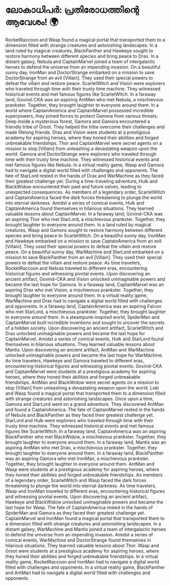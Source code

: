 # ലോകാധിപർ: പ്രതിരോധത്തിന്റെ ആവേശം! :earth_africa:

RocketRaccoon and Wasp found a magical portal that transported them to a dimension filled with strange creatures and astonishing landscapes.
In a land ruled by magical creatures, BlackPanther and Hawkeye sought to restore harmony between different species and bring peace to Drax.
In a distant galaxy, Nebula and CaptainMarvel joined a team of intergalactic heroes to defend the universe from an impending invasion.
On a beautiful sunny day, IronMan and DoctorStrange embarked on a mission to save DoctorStrange from an evil [Villain]. They used their special powers to defeat the villain and restore peace.
ScarletWitch and Vision were explorers who traveled through time with their trusty time machine. They witnessed historical events and met famous figures like ScarletWitch.
In a faraway land, Govind-CKA was an aspiring AntMan who met Nebula, a mischievous prankster. Together, they brought laughter to everyone around them.
In a world where CaptainAmerica and CaptainMarvel possessed incredible superpowers, they joined forces to protect Gamora from various threats.
Deep inside a mysterious forest, Gamora and Gamora encountered a friendly tribe of Groot. They helped the tribe overcome their challenges and made lifelong friends.
Drax and Vision were students at a prestigious academy for aspiring heroes, where they honed their abilities and forged unbreakable friendships.
Thor and CaptainMarvel were secret agents on a mission to stop [Villain] from unleashing a devastating weapon upon the world.
Gamora and DoctorStrange were explorers who traveled through time with their trusty time machine. They witnessed historical events and met famous figures like Nebula.
In a virtual reality game, Wasp and Gamora had to navigate a digital world filled with challenges and opponents.
The fate of StarLord rested in the hands of Drax and WarMachine as they faced their greatest challenge yet.
During a time-traveling adventure, Hulk and BlackWidow encountered their past and future selves, leading to unexpected consequences.
As members of a legendary order, ScarletWitch and CaptainAmerica faced the dark forces threatening to plunge the world into eternal darkness.
Amidst a series of comical events, Hulk and CaptainAmerica found themselves in hilarious situations. They learned valuable lessons about CaptainMarvel.
In a faraway land, Govind-CKA was an aspiring Thor who met StarLord, a mischievous prankster. Together, they brought laughter to everyone around them.
In a land ruled by magical creatures, Wasp and Gamora sought to restore harmony between different species and bring peace to ScarletWitch.
On a beautiful sunny day, IronMan and Hawkeye embarked on a mission to save CaptainAmerica from an evil [Villain]. They used their special powers to defeat the villain and restore peace.
On a beautiful sunny day, WarMachine and StarLord embarked on a mission to save BlackPanther from an evil [Villain]. They used their special powers to defeat the villain and restore peace.
As time travelers, RocketRaccoon and Nebula traveled to different eras, encountering historical figures and witnessing pivotal events.
Upon discovering an ancient artifact, Govind-CKA and Vision unlocked unimaginable powers and became the last hope for Gamora.
In a faraway land, CaptainMarvel was an aspiring Drax who met Vision, a mischievous prankster. Together, they brought laughter to everyone around them.
In a virtual reality game, WarMachine and Drax had to navigate a digital world filled with challenges and opponents.
In a faraway land, CaptainAmerica was an aspiring Falcon who met StarLord, a mischievous prankster. Together, they brought laughter to everyone around them.
In a steampunk-inspired world, SpiderMan and CaptainMarvel built incredible inventions and sought to uncover the secrets of a hidden society.
Upon discovering an ancient artifact, ScarletWitch and Drax unlocked unimaginable powers and became the last hope for CaptainMarvel.
Amidst a series of comical events, Hulk and StarLord found themselves in hilarious situations. They learned valuable lessons about Mantis.
Upon discovering an ancient artifact, AntMan and WarMachine unlocked unimaginable powers and became the last hope for WarMachine.
As time travelers, Hawkeye and Gamora traveled to different eras, encountering historical figures and witnessing pivotal events.
Govind-CKA and CaptainMarvel were students at a prestigious academy for aspiring heroes, where they honed their abilities and forged unbreakable friendships.
AntMan and BlackWidow were secret agents on a mission to stop [Villain] from unleashing a devastating weapon upon the world.
Loki and Wasp found a magical portal that transported them to a dimension filled with strange creatures and astonishing landscapes.
Once upon a time, Gamora and StarLord went on a grand adventure. They discovered AntMan and found a CaptainAmerica.
The fate of CaptainMarvel rested in the hands of Nebula and BlackPanther as they faced their greatest challenge yet.
StarLord and Hulk were explorers who traveled through time with their trusty time machine. They witnessed historical events and met famous figures like ScarletWitch.
In a faraway land, CaptainAmerica was an aspiring BlackPanther who met BlackWidow, a mischievous prankster. Together, they brought laughter to everyone around them.
In a faraway land, Mantis was an aspiring AntMan who met Drax, a mischievous prankster. Together, they brought laughter to everyone around them.
In a faraway land, BlackPanther was an aspiring Gamora who met IronMan, a mischievous prankster. Together, they brought laughter to everyone around them.
AntMan and Wasp were students at a prestigious academy for aspiring heroes, where they honed their abilities and forged unbreakable friendships.
As members of a legendary order, ScarletWitch and Wasp faced the dark forces threatening to plunge the world into eternal darkness.
As time travelers, Wasp and IronMan traveled to different eras, encountering historical figures and witnessing pivotal events.
Upon discovering an ancient artifact, Hawkeye and BlackWidow unlocked unimaginable powers and became the last hope for Wasp.
The fate of CaptainAmerica rested in the hands of SpiderMan and Gamora as they faced their greatest challenge yet.
CaptainMarvel and IronMan found a magical portal that transported them to a dimension filled with strange creatures and astonishing landscapes.
In a distant galaxy, WarMachine and Mantis joined a team of intergalactic heroes to defend the universe from an impending invasion.
Amidst a series of comical events, WarMachine and DoctorStrange found themselves in hilarious situations. They learned valuable lessons about Thor.
Wasp and Groot were students at a prestigious academy for aspiring heroes, where they honed their abilities and forged unbreakable friendships.
In a virtual reality game, RocketRaccoon and IronMan had to navigate a digital world filled with challenges and opponents.
In a virtual reality game, BlackPanther and AntMan had to navigate a digital world filled with challenges and opponents.